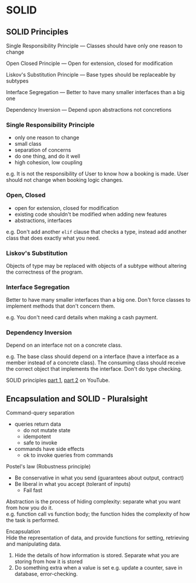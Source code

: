 # SOLID

## SOLID Principles

Single Responsibility Principle — Classes should have only one reason to change

Open Closed Principle — Open for extension, closed for modification

Liskov's Substitution Principle — Base types should be replaceable by subtypes

Interface Segregation — Better to have many smaller interfaces than a big one

Dependency Inversion — Depend upon abstractions not concretions


### Single Responsibility Principle

- only one reason to change
- small class
- separation of concerns
- do one thing, and do it well
- high cohesion, low coupling

e.g. It is not the responsibility of User to know how a booking is made. User should not change when booking logic changes.


### Open, Closed

- open for extension, closed for modification
- existing code shouldn't be modified when adding new features
- abstractions, interfaces

e.g. Don't add another `elif` clause that checks a type, instead add another class that does exactly what you need.


### Liskov's Substitution
Objects of type may be replaced with objects of a subtype without altering the correctness of the program.


### Interface Segregation

Better to have many smaller interfaces than a big one.
Don't force classes to implement methods that don't concern them.

e.g. You don't need card details when making a cash payment.


### Dependency Inversion

Depend on an interface not on a concrete class.

e.g. The base class should depend on a interface (have a interface as a member instead of a concrete class). The consuming class should receive the correct object that implements the interface. Don't do type checking.


SOLID principles [part 1][solid-1], [part 2][solid-2] on YouTube.

[solid-1]: https://www.youtube.com/watch?v=hCsqBIyT1pI
[solid-2]: https://www.youtube.com/watch?v=hCMAcnm4z3I



## Encapsulation and SOLID - Pluralsight

Command-query separation

  - queries return data
    - do not mutate state
    - idempotent
    - safe to invoke
  - commands have side effects
    - ok to invoke queries from commands


Postel's law (Robustness principle)

- Be conservative in what you send (guarantees about output, contract)
- Be liberal in what you accept (tolerant of inputs)
    - Fail fast


Abstraction is the process of hiding complexity: separate what you want from how you do it.  
e.g. function call vs function body; the function hides the complexity of how the task is performed.


Encapsulation  
Hide the representation of data, and provide functions for setting, retrieving and manipulating data.

1. Hide the details of how information is stored.
   Separate what you are storing from how it is stored
2. Do something extra when a value is set e.g. update a counter, save in database, error-checking.
